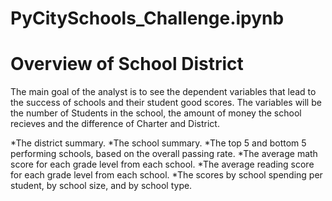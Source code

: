 # PyCitySchools_Challenge.ipynb

# Overview of School District #

The main goal of the analyst is to see the dependent variables that lead to the success of schools and their student good scores.
The variables will be the number of Students in the school, the amount of money the school recieves and the difference of Charter and District.

  *The district summary.
  *The school summary.
  *The top 5 and bottom 5 performing schools, based on the overall passing rate.
  *The average math score for each grade level from each school.
  *The average reading score for each grade level from each school.
  *The scores by school spending per student, by school size, and by school type.
